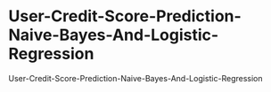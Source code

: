 # User-Credit-Score-Prediction-Naive-Bayes-And-Logistic-Regression
User-Credit-Score-Prediction-Naive-Bayes-And-Logistic-Regression
